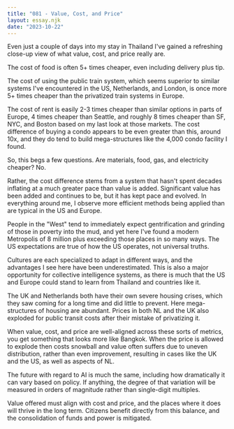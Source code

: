```yaml
---
title: "081 - Value, Cost, and Price"
layout: essay.njk
date: "2023-10-22"
---
```


Even just a couple of days into my stay in Thailand I've gained a refreshing close-up view of what value, cost, and price really are.

The cost of food is often 5+ times cheaper, even including delivery plus tip.

The cost of using the public train system, which seems superior to similar systems I've encountered in the US, Netherlands, and London, is once more 5+ times cheaper than the privatized train systems in Europe.

The cost of rent is easily 2-3 times cheaper than similar options in parts of Europe, 4 times cheaper than Seattle, and roughly 8 times cheaper than SF, NYC, and Boston based on my last look at those markets. The cost difference of buying a condo appears to be even greater than this, around 10x, and they do tend to build mega-structures like the 4,000 condo facility I found.

So, this begs a few questions. Are materials, food, gas, and electricity cheaper? No.

Rather, the cost difference stems from a system that hasn't spent decades inflating at a much greater pace than value is added. Significant value has been added and continues to be, but it has kept pace and evolved. In everything around me, I observe more efficient methods being applied than are typical in the US and Europe.

People in the "West" tend to immediately expect gentrification and grinding of those in poverty into the mud, and yet here I've found a modern Metropolis of 8 million plus exceeding those places in so many ways. The US expectations are true of how the US operates, not universal truths.

Cultures are each specialized to adapt in different ways, and the advantages I see here have been underestimated. This is also a major opportunity for collective intelligence systems, as there is much that the US and Europe could stand to learn from Thailand and countries like it.

The UK and Netherlands both have their own severe housing crises, which they saw coming for a long time and did little to prevent. Here mega-structures of housing are abundant. Prices in both NL and the UK also exploded for public transit costs after their mistake of privatizing it.

When value, cost, and price are well-aligned across these sorts of metrics, you get something that looks more like Bangkok. When the price is allowed to explode then costs snowball and value often suffers due to uneven distribution, rather than even improvement, resulting in cases like the UK and the US, as well as aspects of NL.

The future with regard to AI is much the same, including how dramatically it can vary based on policy. If anything, the degree of that variation will be measured in orders of magnitude rather than single-digit multiples.

Value offered must align with cost and price, and the places where it does will thrive in the long term. Citizens benefit directly from this balance, and the consolidation of funds and power is mitigated.